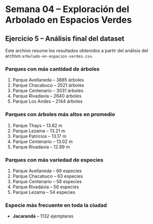 # Semana 04 – Exploración del Arbolado en Espacios Verdes

## Ejercicio 5 – Análisis final del dataset

Este archivo resume los resultados obtenidos a partir del análisis del archivo `arbolado-en-espacios-verdes.csv`.

### Parques con más cantidad de árboles

1. Parque Avellaneda – 3885 árboles
2. Parque Chacabuco – 3521 árboles
3. Parque Centenario – 3031 árboles
4. Parque Rivadavia – 2640 árboles
5. Parque Los Andes – 2144 árboles

### Parques con árboles más altos en promedio

1. Parque Thays – 13.62 m
2. Parque Lezama – 13.21 m
3. Parque Patricios – 13.17 m
4. Parque Centenario – 13.02 m
5. Parque Rivadavia – 12.89 m

### Parques con más variedad de especies

1. Parque Avellaneda – 69 especies
2. Parque Chacabuco – 63 especies
3. Parque Centenario – 58 especies
4. Parque Rivadavia – 56 especies
5. Parque Lezama – 54 especies

### Especie más frecuente en toda la ciudad

- **Jacarandá** – 1132 ejemplares